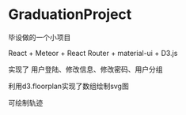 # GraduationProject
毕设做的一个小项目

React + Meteor + React Router + material-ui + D3.js

实现了
用户登陆、修改信息、修改密码、用户分组

利用d3.floorplan实现了数组绘制svg图

可绘制轨迹

